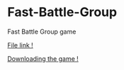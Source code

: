 # Fast-Battle-Group
Fast Battle Group game

<a href="https://drive.google.com/drive/folders/1ZgGD7ScDM2sXarjW8poMQH_Vjoi9Fw-9?usp=sharing">File link !</a>

<a href="https://drive.google.com/file/d/1vnwpUpQuveJRlh6cySuUFJAXZGFtMEgk/view?usp=sharing">Downloading the game !</a>
